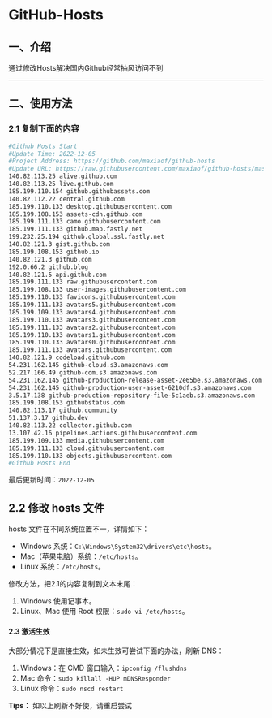 # GitHub-Hosts

## 一、介绍
通过修改Hosts解决国内Github经常抽风访问不到

---

## 二、使用方法

### 2.1 复制下面的内容
```bash
#Github Hosts Start
#Update Time: 2022-12-05
#Project Address: https://github.com/maxiaof/github-hosts
#Update URL: https://raw.githubusercontent.com/maxiaof/github-hosts/master/hosts
140.82.113.25 alive.github.com
140.82.113.25 live.github.com
185.199.110.154 github.githubassets.com
140.82.112.22 central.github.com
185.199.110.133 desktop.githubusercontent.com
185.199.108.153 assets-cdn.github.com
185.199.111.133 camo.githubusercontent.com
185.199.111.133 github.map.fastly.net
199.232.25.194 github.global.ssl.fastly.net
140.82.121.3 gist.github.com
185.199.108.153 github.io
140.82.121.3 github.com
192.0.66.2 github.blog
140.82.121.5 api.github.com
185.199.111.133 raw.githubusercontent.com
185.199.108.133 user-images.githubusercontent.com
185.199.110.133 favicons.githubusercontent.com
185.199.111.133 avatars5.githubusercontent.com
185.199.109.133 avatars4.githubusercontent.com
185.199.110.133 avatars3.githubusercontent.com
185.199.111.133 avatars2.githubusercontent.com
185.199.110.133 avatars1.githubusercontent.com
185.199.110.133 avatars0.githubusercontent.com
185.199.111.133 avatars.githubusercontent.com
140.82.121.9 codeload.github.com
54.231.162.145 github-cloud.s3.amazonaws.com
52.217.166.49 github-com.s3.amazonaws.com
54.231.162.145 github-production-release-asset-2e65be.s3.amazonaws.com
54.231.162.145 github-production-user-asset-6210df.s3.amazonaws.com
3.5.17.138 github-production-repository-file-5c1aeb.s3.amazonaws.com
185.199.108.153 githubstatus.com
140.82.113.17 github.community
51.137.3.17 github.dev
140.82.113.22 collector.github.com
13.107.42.16 pipelines.actions.githubusercontent.com
185.199.109.133 media.githubusercontent.com
185.199.111.133 cloud.githubusercontent.com
185.199.110.133 objects.githubusercontent.com
#Github Hosts End

```
最后更新时间：`2022-12-05`

## 2.2 修改 hosts 文件
hosts 文件在不同系统位置不一，详情如下：
- Windows 系统：`C:\Windows\System32\drivers\etc\hosts`。
- Mac（苹果电脑）系统：`/etc/hosts`。
- Linux 系统：`/etc/hosts`。

修改方法，把2.1的内容复制到文本末尾：

1. Windows 使用记事本。
2. Linux、Mac 使用 Root 权限：`sudo vi /etc/hosts`。

#### 2.3 激活生效
大部分情况下是直接生效，如未生效可尝试下面的办法，刷新 DNS：

1. Windows：在 CMD 窗口输入：`ipconfig /flushdns`
2. Mac 命令：`sudo killall -HUP mDNSResponder`
3. Linux 命令：`sudo nscd restart`

**Tips：** 如以上刷新不好使，请重启尝试
